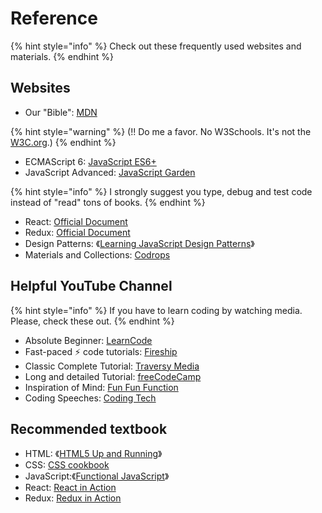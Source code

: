 # Reference

{% hint style="info" %}
Check out these frequently used websites and materials.
{% endhint %}

## Websites

* Our "Bible": [MDN](https://developer.mozilla.org/en-US/docs/Web)

{% hint style="warning" %}
\(!! Do me a favor. No W3Schools. It's not the [W3C.org](http://W3C.org).\)
{% endhint %}

* ECMAScript 6: [JavaScript ES6+](https://es6.ruanyifeng.com)
* JavaScript Advanced: [JavaScript Garden](https://bonsaiden.github.io/JavaScript-Garden/)

{% hint style="info" %}
I strongly suggest you type, debug and test code instead of "read" tons of books.
{% endhint %}

* React: [Official Document](https://reactjs.org)
* Redux: [Official Document](https://redux.js.org)
* Design Patterns: 《[Learning JavaScript Design Patterns](https://addyosmani.com/resources/essentialjsdesignpatterns/book/)》
* Materials and Collections: [Codrops](https://tympanus.net/codrops/)

## Helpful YouTube Channel

{% hint style="info" %}
If you have to learn coding by watching media. Please, check these out.
{% endhint %}

* Absolute Beginner: [LearnCode](https://www.youtube.com/channel/UCVTlvUkGslCV_h-nSAId8Sw)
* Fast-paced ⚡ code tutorials: [Fireship](https://www.youtube.com/channel/UCsBjURrPoezykLs9EqgamOA)
* Classic Complete Tutorial: [Traversy Media](https://www.youtube.com/channel/UC29ju8bIPH5as8OGnQzwJyA)
* Long and detailed Tutorial: [freeCodeCamp](https://www.youtube.com/channel/UC8butISFwT-Wl7EV0hUK0BQ)
* Inspiration of Mind: [Fun Fun Function](https://www.youtube.com/channel/UCO1cgjhGzsSYb1rsB4bFe4Q)
* Coding Speeches: [Coding Tech](https://www.youtube.com/channel/UCtxCXg-UvSnTKPOzLH4wJaQ)

## Recommended textbook

* HTML: 《[HTML5 Up and Running](https://prodeveloper.ucoz.ru/_ld/0/3_Mark_Pilgrim-HT.pdf)》
* CSS: [CSS cookbook](https://www.google.co.jp/url?sa=t&rct=j&q=&esrc=s&source=web&cd=7&ved=2ahUKEwjG_96Fr_3nAhWYGDQIHUetAsYQFjAGegQIBxAB&url=http%3A%2F%2F188.166.46.4%2Fget%2FPDF%2FChristopher%2520Schmitt-CSS%2520Cookbook_182.pdf&usg=AOvVaw1TLF0-MIg32cVLFFmO6lGm)
* JavaScript:《[Functional JavaScript](http://exordio.qfb.umich.mx/UMSNH/LIBROS%2014/Functional%20JavaScript.pdf)》
* React: [React in Action](https://livebook.manning.com/book/react-in-action/about-this-book/)
* Redux: [Redux in Action](https://livebook.manning.com/book/redux-in-action/about-this-book/)

